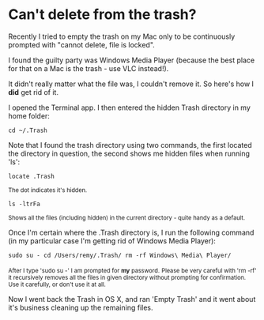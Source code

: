 # Can't delete from the trash?

Recently I tried to empty the trash on my Mac only to be continuously prompted with "cannot delete, file is locked".

I found the guilty party was Windows Media Player (because the best place for that on a Mac is the trash - use VLC instead!).

It didn't really matter what the file was, I couldn't remove it.  So here's how I **did** get rid of it.


<!--more-->

I opened the Terminal app.  I then entered the hidden Trash directory in my home folder:

`cd ~/.Trash`

Note that I found the trash directory using two commands, the first located the directory in question, the second shows me hidden files when running 'ls':

`locate .Trash`

<small>The dot indicates it's hidden.</small>

`ls -ltrFa`

<small>Shows all the files (including hidden) in the current directory - quite handy as a default.</small>

Once I'm certain where the .Trash directory is, I run the following command (in my particular case I'm getting rid of Windows Media Player):

`sudo su -
cd /Users/remy/.Trash/
rm -rf Windows\ Media\ Player/`

<small>After I type 'sudo su -' I am prompted for **my** password.</small>
<small>Please be very careful with 'rm -rf' it recursively removes all the files in given directory without prompting for confirmation.  Use it carefully, or don't use it at all.</small> 

Now I went back the Trash in OS X, and ran 'Empty Trash' and it went about it's business cleaning up the remaining files.